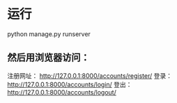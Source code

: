# 运行
python manage.py runserver

## 然后用浏览器访问：

注册网址：
http://127.0.0.1:8000/accounts/register/
登录：
http://127.0.0.1:8000/accounts/login/
登出：
http://127.0.0.1:8000/accounts/logout/